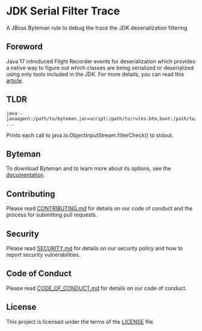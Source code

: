 # JDK Serial Filter Trace

A JBoss Byteman rule to debug the trace the JDK deserialization filtering

## Foreword

Java 17 introduced Flight Recorder events for deserialization which provides a native way to figure out which classes are being serialized or deserialized using only tools included in the JDK. For more details, you can read this [article](https://inside.java/2021/03/02/monitoring-deserialization-activity-in-the-jdk/).

## TLDR

```shell
java -javaagent:/path/to/byteman.jar=script:/path/to/rules.btm,boot:/path/to/byteman.jar ...
```

Prints each call to java.io.ObjectInputStream.filterCheck() to stdout.

## Byteman

To download Byteman and to learn more about its options, see the [documentation](https://byteman.jboss.org/).

## Contributing

Please read [CONTRIBUTING.md](CONTRIBUTING.md) for details on our code of conduct and the process for submitting pull requests.

## Security

Please read [SECURITY.md](SECURITY.md) for details on our security policy and how to report security vulnerabilities.

## Code of Conduct

Please read [CODE_OF_CONDUCT.md](CODE_OF_CONDUCT.md) for details on our code of conduct.

## License

This project is licensed under the terms of the [LICENSE](LICENSE) file.
